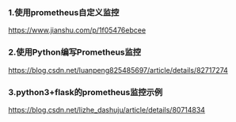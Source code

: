 ### 1.使用prometheus自定义监控
https://www.jianshu.com/p/1f05476ebcee
### 2.使用Python编写Prometheus监控
https://blog.csdn.net/luanpeng825485697/article/details/82717274
### 3.python3+flask的prometheus监控示例
https://blog.csdn.net/lizhe_dashuju/article/details/80714834
